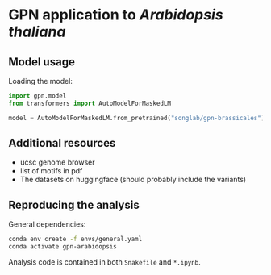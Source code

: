 # GPN application to *Arabidopsis thaliana*

## Model usage
Loading the model:
```python
import gpn.model
from transformers import AutoModelForMaskedLM

model = AutoModelForMaskedLM.from_pretrained("songlab/gpn-brassicales")
```

## Additional resources
- ucsc genome browser
- list of motifs in pdf
- The datasets on huggingface (should probably include the variants)

## Reproducing the analysis
General dependencies:
```bash
conda env create -f envs/general.yaml
conda activate gpn-arabidopsis
```
Analysis code is contained in both `Snakefile` and `*.ipynb`.
